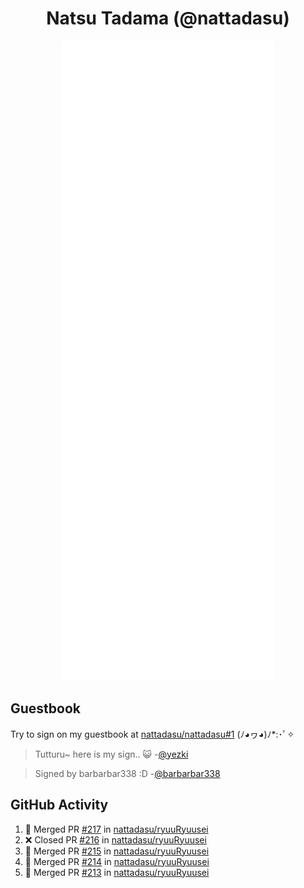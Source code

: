 <div align="center">

# Natsu Tadama (@nattadasu)

![Github Metrics](github-metrics.svg)
</div>

## Guestbook

Try to sign on my guestbook at [nattadasu/nattadasu#1](https://github.com/nattadasu/nattadasu/issues/1) (ﾉ◕ヮ◕)ﾉ\*:･ﾟ✧

<!--START:guestbook-->
> Tutturu~  here is my sign.. :smiley_cat: 
> -[@yezki](https://github.com/yezki)

> Signed by barbarbar338 :D
> -[@barbarbar338](https://github.com/barbarbar338)
<!--END:guestbook-->

## GitHub Activity
<!--START_SECTION:activity-->
1. 🎉 Merged PR [#217](https://github.com/nattadasu/ryuuRyuusei/pull/217) in [nattadasu/ryuuRyuusei](https://github.com/nattadasu/ryuuRyuusei)
2. ❌ Closed PR [#216](https://github.com/nattadasu/ryuuRyuusei/pull/216) in [nattadasu/ryuuRyuusei](https://github.com/nattadasu/ryuuRyuusei)
3. 🎉 Merged PR [#215](https://github.com/nattadasu/ryuuRyuusei/pull/215) in [nattadasu/ryuuRyuusei](https://github.com/nattadasu/ryuuRyuusei)
4. 🎉 Merged PR [#214](https://github.com/nattadasu/ryuuRyuusei/pull/214) in [nattadasu/ryuuRyuusei](https://github.com/nattadasu/ryuuRyuusei)
5. 🎉 Merged PR [#213](https://github.com/nattadasu/ryuuRyuusei/pull/213) in [nattadasu/ryuuRyuusei](https://github.com/nattadasu/ryuuRyuusei)
<!--END_SECTION:activity-->
